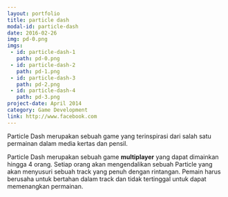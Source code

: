 ```yaml
---
layout: portfolio
title: particle dash
modal-id: particle-dash
date: 2016-02-26
img: pd-0.png
imgs:
 - id: particle-dash-1
   path: pd-0.png
 - id: particle-dash-2
   path: pd-1.png
 - id: particle-dash-3
   path: pd-2.png
 - id: particle-dash-4
   path: pd-3.png
project-date: April 2014
category: Game Development
link: http://www.facebook.com
---
```

Particle Dash merupakan sebuah game yang terinspirasi dari salah satu permainan dalam media kertas dan pensil.

Particle Dash merupakan sebuah game **multiplayer** yang dapat dimainkan hingga 4 orang.
Setiap orang akan mengendalikan sebuah Particle yang akan menyusuri sebuah track yang penuh dengan rintangan.
Pemain harus berusaha untuk bertahan dalam track dan tidak tertinggal untuk dapat memenangkan permainan.